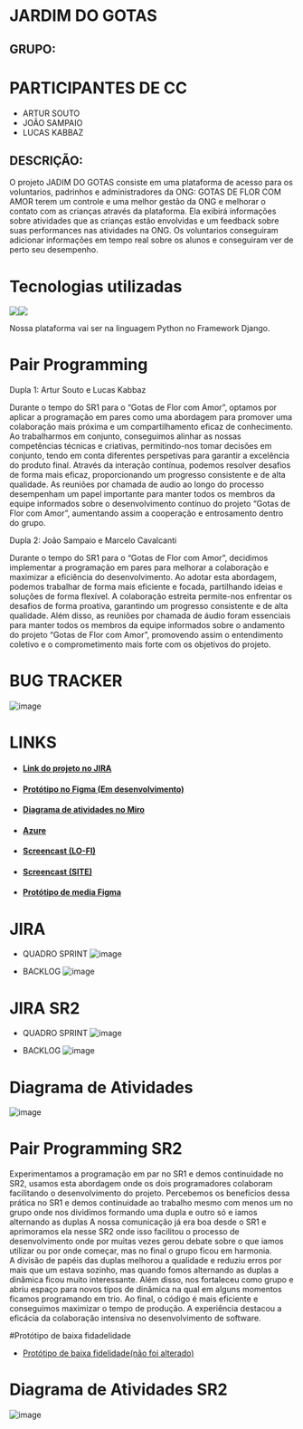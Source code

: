 # JARDIM DO GOTAS

## GRUPO:

# PARTICIPANTES DE CC

* ARTUR SOUTO
* JOÃO SAMPAIO
* LUCAS KABBAZ


## DESCRIÇÃO:

O projeto JADIM DO GOTAS consiste em uma plataforma de acesso para os voluntarios, padrinhos e administradores da ONG: GOTAS DE FLOR COM AMOR terem um controle e uma melhor gestão da ONG e melhorar o contato com as crianças através da plataforma. Ela exibirá informações sobre atividades que as crianças estão envolvidas e um feedback sobre suas performances nas atividades na ONG. Os voluntarios conseguiram adicionar informações em tempo real sobre os alunos e conseguiram ver de perto seu desempenho.

# Tecnologias utilizadas
<img src="https://img.shields.io/badge/Python-FFD43B?style=for-the-badge&logo=python&logoColor=blue" /><img src="https://img.shields.io/badge/Django-092E20?style=for-the-badge&logo=django&logoColor=green" />

Nossa plataforma vai ser na linguagem Python no Framework Django.

# Pair Programming
Dupla 1:
Artur Souto e Lucas Kabbaz

Durante o tempo do SR1 para o “Gotas de Flor com Amor”, optamos por aplicar a programação em pares como uma abordagem para promover uma colaboração mais próxima e um compartilhamento eficaz de conhecimento. Ao trabalharmos em conjunto, conseguimos alinhar as nossas competências técnicas e criativas, permitindo-nos tomar decisões em conjunto, tendo em conta diferentes perspetivas para garantir a excelência do produto final. Através da interação contínua, podemos resolver desafios de forma mais eficaz, proporcionando um progresso consistente e de alta qualidade. As reuniões por chamada de audio ao longo do processo desempenham um papel importante para manter todos os membros da equipe informados sobre o desenvolvimento contínuo do projeto “Gotas de Flor com Amor”, aumentando assim a cooperação e entrosamento dentro do grupo.

Dupla 2:
João Sampaio e Marcelo Cavalcanti

Durante o tempo do SR1 para o “Gotas de Flor com Amor”, decidimos implementar a programação em pares para melhorar a colaboração e maximizar a eficiência do desenvolvimento. Ao adotar esta abordagem, podemos trabalhar de forma mais eficiente e focada, partilhando ideias e soluções de forma flexível. A colaboração estreita permite-nos enfrentar os desafios de forma proativa, garantindo um progresso consistente e de alta qualidade. Além disso, as reuniões por chamada de áudio foram essenciais para manter todos os membros da equipe informados sobre o andamento do projeto “Gotas de Flor com Amor”, promovendo assim o entendimento coletivo e o comprometimento mais forte com os objetivos do projeto. 


# BUG TRACKER
![image](https://github.com/ArturSouto/G10/assets/134516887/4cfce96f-a61e-46ce-9550-50e66165048d)


# LINKS

* #### [Link do projeto no JIRA](https://kabbaz.atlassian.net/jira/software/projects/G10/boards/2/backlog)

* #### [Protótipo no Figma (Em desenvolvimento)](https://www.figma.com/file/HdLvW4y68knUPL7sloAn6j/Untitled?type=design&node-id=0%3A1&mode=design&t=gQHpecppc5uG7SSK-1)
* #### [Diagrama de atividades no Miro](https://miro.com/app/board/uXjVNaIl8W4=/?share_link_id=483345732330)
* #### [Azure](https://jardimdogotas.azurewebsites.net/)
* #### [Screencast (LO-FI)](https://www.youtube.com/watch?v=k4ZHAhGwqZ4&ab_channel=MarceloCavalcanti)
* #### [Screencast (SITE)](https://www.youtube.com/watch?v=mJr05934_hI&ab_channel=MarceloCavalcanti)
* #### [Protótipo de media Figma](https://www.figma.com/file/HKe95nqr5JNgQRa7anqesd/Wireframe-Baixa-fidelidade?type=design&node-id=0-1&mode=design&t=aohxbTWciD9Hi2yd-0)
# JIRA

* QUADRO SPRINT
![image](https://github.com/ArturSouto/G10/assets/80278821/a1f7f2de-9bd6-4eb5-b924-38aceca9f7a0)



* BACKLOG
![image](https://github.com/ArturSouto/G10/assets/80278821/fe553544-bc19-4e53-a22e-6ce0a0e92b8d)


# JIRA SR2

* QUADRO SPRINT
![image](https://github.com/ArturSouto/G10/assets/80278821/91c1892b-566f-473f-a952-49a41d4428cb)




* BACKLOG
![image](https://github.com/ArturSouto/G10/assets/80278821/9a124b49-cd00-4489-88e0-f1a7ff5d247b)



# Diagrama de Atividades

![image](https://github.com/ArturSouto/G10/assets/80278821/a212b44b-de2e-4c42-9a14-9363618f2272)


# Pair Programming SR2

Experimentamos a programação em par no SR1 e demos continuidade no SR2, usamos esta abordagem onde os dois programadores colaboram facilitando o desenvolvimento do projeto. Percebemos os benefícios dessa prática no SR1 e demos continuidade ao trabalho mesmo com menos um no grupo onde nos dividimos formando uma dupla e outro só e iamos alternando as duplas A nossa comunicação já era boa desde o SR1 e aprimoramos ela nesse SR2 onde isso facilitou o processo de desenvolvimento onde por muitas vezes gerou debate sobre o que iamos utilizar ou por onde começar, mas no final o grupo ficou em harmonia.
<br>
A divisão de papéis das duplas melhorou a qualidade e reduziu erros por mais que um estava sozinho, mas quando fomos alternando as duplas a dinâmica ficou muito interessante. Além disso, nos fortaleceu como grupo e abriu espaço para novos tipos de dinâmica na qual em alguns momentos ficamos programando em trio. Ao final, o código é mais eficiente e conseguimos maximizar o tempo de produção. A experiência destacou a eficácia da colaboração intensiva no desenvolvimento de software.

#Protótipo de baixa fidadelidade
* [Protótipo de baixa fidelidade(não foi alterado)](https://www.youtube.com/watch?v=k4ZHAhGwqZ4&ab_channel=MarceloCavalcanti)


# Diagrama de Atividades SR2

![image](https://github.com/ArturSouto/G10/assets/134516887/33794e3b-9d58-43a1-949e-547eca726000)

